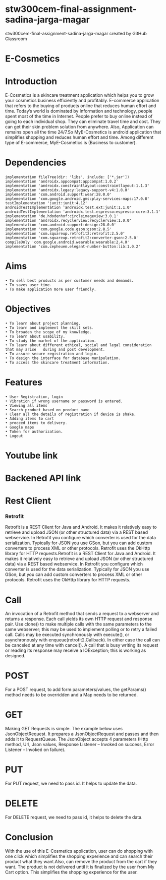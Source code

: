 # stw300cem-final-assignment-sadina-jarga-magar
stw300cem-final-assignment-sadina-jarga-magar created by GitHub Classroom
# E-Cosmetics
# Introduction
E-Cosmetics is a skincare treatment application which helps you to grow your cosmetics business efficiently and profitably. 
E-commerce application that refers to the buying of products online that reduces human effort and time. 
Today’s world is dominated by Information and technology, people spent most of the time in Internet. 
People prefer to buy online instead of going to each individual shop.
They can eliminate travel time and cost. They can get their skin problem solution from anywhere.
Also, Application can remains open all the time 24/7.So MyE-Cosmetics is android application that simplifies shopping and 
reduces human effort and time. Among different type of E-commerce, MyE-Cosmetics is (Business to customer).
# Dependencies
### 
    implementation fileTree(dir: 'libs', include: ['*.jar'])
    implementation 'androidx.appcompat:appcompat:1.0.2'
    implementation 'androidx.constraintlayout:constraintlayout:1.1.3'
    implementation 'androidx.legacy:legacy-support-v4:1.0.0'
    implementation 'com.android.support:wear:28.0.0'
    implementation 'com.google.android.gms:play-services-maps:17.0.0'
    testImplementation 'junit:junit:4.12'
    androidTestImplementation 'androidx.test.ext:junit:1.1.0'
    androidTestImplementation 'androidx.test.espresso:espresso-core:3.1.1'
    implementation 'de.hdodenhof:circleimageview:3.0.1'
    implementation 'androidx.recyclerview:recyclerview:1.0.0'
    implementation 'com.android.support:design:28.0.0'
    implementation 'com.google.code.gson:gson:2.8.5'
    implementation 'com.squareup.retrofit2:retrofit:2.5.0'
    implementation 'com.squareup.retrofit2:converter-gson:2.5.0'
    compileOnly 'com.google.android.wearable:wearable:2.4.0'
    implementation 'com.cepheuen.elegant-number-button:lib:1.0.2'
    
# Aims
### 
    • To sell best products as per customer needs and demands.
    • To saves user time.
    • To make application more user friendly.
# Objectives
###
    • To learn about project planning.
    • To learn and implement the skill sets.
    • To broaden the scope of my knowledge.
    • To learn about usability.
    • To study the market of the application.
    • To learn about different ethical, social and legal consideration that may arise 	during and post development. 
    • To assure secure registration and login.
    • To design the interface for database manipulation.
    • To access the skincare treatment information.

# Features
###
    • User Registration, login
    • Vibration if wrong username or password is entered.
    • Viewing all items
    • Search product based on product name
    • Clear all the details of registration if device is shake.
    • Adding items to cart
    • proceed items to delivery.
    • Google maps
    • Token for authorization.
    • Logout
# Youtube link

# Backened API link

# Rest Client

### Retrofit
Retrofit is a REST Client for Java and Android. It makes it relatively easy to retrieve and upload JSON (or other structured data) via a REST based webservice. In Retrofit you configure which converter is used for the data serialization. Typically for JSON you use GSon, but you can add custom converters to process XML or other protocols. Retrofit uses the OkHttp library for HTTP requests.Retrofit is a REST Client for Java and Android. It makes it relatively easy to retrieve and upload JSON (or other structured data) via a REST based webservice. In Retrofit you configure which converter is used for the data serialization. Typically for JSON you use GSon, but you can add custom converters to process XML or other protocols. Retrofit uses the OkHttp library for HTTP requests.

# Call
An invocation of a Retrofit method that sends a request to a webserver and returns a response. Each call yields its own HTTP request and response pair. Use clone() to make multiple calls with the same parameters to the same webserver; this may be used to implement polling or to retry a failed call. Calls may be executed synchronously with execute(), or asynchronously with enqueue(retrofit2.Callback). In either case the call can be canceled at any time with cancel(). A call that is busy writing its request or reading its response may receive a IOException; this is working as designed.

# POST
For a POST request, to add form parameters/values, the getParams() method needs to be overridden and a Map needs to be returned.

# GET
Making GET Requests is simple. The example below uses JsonObjectRequest. It prepares a JsonObjectRequest and passes and then adds it to RequestQueue. The JsonObject accepts 4 parameters (Http method, Url, Json values, Response Listener – Invoked on success, Error Listener – Invoked on failure).
# PUT
For PUT request, we need to pass id. It helps to update the data.
# DELETE
For DELETE request, we need to pass id, it helps to delete the data.
# Conclusion
With the use of this E-Cosmetics application, user can do shopping with one click which simplifies the shopping experience and can search their product what they want.Also, can remove the product from the cart if they want. The product is not delivered until it is finalized by the user from My Cart option. This simplifies the shopping experience for the user.




